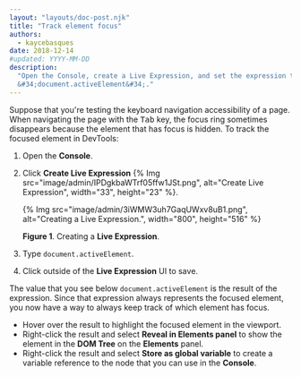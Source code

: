 ```yaml
---
layout: "layouts/doc-post.njk"
title: "Track element focus"
authors:
  - kaycebasques
date: 2018-12-14
#updated: YYYY-MM-DD
description:
  "Open the Console, create a Live Expression, and set the expression to
  &#34;document.activeElement&#34;."
---
```


Suppose that you're testing the keyboard navigation accessibility of a page. When navigating the
page with the <kbd>Tab</kbd> key, the focus ring sometimes disappears because the element that has
focus is hidden. To track the focused element in DevTools:

1.  Open the **Console**.
2.  Click **Create Live Expression**
    {% Img src="image/admin/IPDgkbaWTrf05ffw1JSt.png", alt="Create Live Expression", width="33", height="23" %}.

    {% Img src="image/admin/3iWMW3uh7GaqUWxv8uB1.png", alt="Creating a Live Expression.", width="800", height="516" %}

    **Figure 1**. Creating a **Live Expression**.

3.  Type `document.activeElement`.
4.  Click outside of the **Live Expression** UI to save.

The value that you see below `document.activeElement` is the result of the expression. Since that
expression always represents the focused element, you now have a way to always keep track of which
element has focus.

- Hover over the result to highlight the focused element in the viewport.
- Right-click the result and select **Reveal in Elements panel** to show the element in the **DOM
  Tree** on the **Elements** panel.
- Right-click the result and select **Store as global variable** to create a variable reference to
  the node that you can use in the **Console**.
